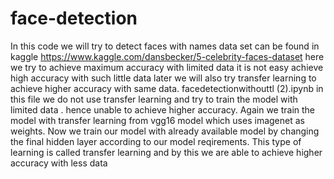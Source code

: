 # face-detection
In this code we will try to detect faces with names
data set can be found in kaggle https://www.kaggle.com/dansbecker/5-celebrity-faces-dataset
here we try to achieve maximum accuracy with limited data 
it is not easy achieve high accuracy with such little data 
later we will also try transfer learning to achieve higher accuracy with same data.
facedetectionwithouttl (2).ipynb in this file we do not use transfer learning 
and try to train the model with limited data . hence unable to achieve higher accuracy.
Again we train the model with transfer learning from vgg16 model which uses imagenet as weights.
Now we train our model with already available model by changing the final hidden layer according to our model reqirements.
 This type of learning is called transfer learning and by this we are able to achieve higher accuracy with less data
